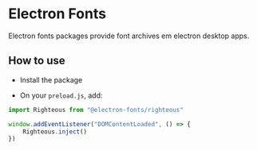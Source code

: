 # Electron Fonts

Electron fonts packages provide font archives em electron desktop apps.

## How to use

* Install the package

* On your `preload.js`, add:

```ts
import Righteous from "@electron-fonts/righteous"

window.addEventListener("DOMContentLoaded", () => {
    Righteous.inject()
})
```